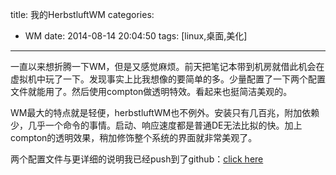 title: 我的HerbstluftWM
categories:
  - WM
date: 2014-08-14 20:04:50
tags: [linux,桌面,美化]
---

一直以来想折腾一下WM，但是又感觉麻烦。前天把笔记本带到机房就借此机会在虚拟机中玩了一下。发现事实上比我想像的要简单的多。少量配置了一下两个配置文件就能用了。然后使用compton做透明特效。看起来也挺简洁美观的。

WM最大的特点就是轻便，herbstluftWM也不例外。安装只有几百兆，附加依赖少，几乎一个命令的事情。启动、响应速度都是普通DE无法比拟的快。加上compton的透明效果，稍加修饰整个系统的界面就非常美观了。

两个配置文件与更详细的说明我已经push到了github：[click here](https://github.com/stkevintan/herbstluftwm)

